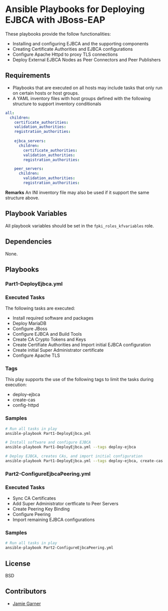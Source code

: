 # Ansible Playbooks for Deploying EJBCA with JBoss-EAP

These playbooks provide the follow functionalities:

- Installing and configuring EJBCA and the supporting components
- Creating Certificate Authorities and EJBCA configurations
- Configure Apache Httpd to proxy TLS connections
- Deploy External EJBCA Nodes as Peer Connectors and Peer Publishers

## Requirements

- Playbooks that are executed on all hosts may include tasks that only run on certain hosts or host groups.
- A YAML inventory files with host groups defined with the following structure to support inventory conditionals

```yaml
all:
  children:
    certificate_authorities:
    validation_authorities: 
    registration_authorities:
        
    ejbca_servers:
      children:
        certificate_authorities:
        validation_authorities:
        registration_authorities:

    peer_servers:
      children:
        validation_authorities:
        registration_authorities:
```

**Remarks** An INI inventory file may also be used if it support the same structure above.

## Playbook Variables

All playbook variables should be set in the `fpki_roles_kfvariables` role.

## Dependencies

None.

## Playbooks

### Part1-DeployEjbca.yml
### Executed Tasks
The following tasks are executed:

- Install required software and packages
- Deploy MariaDB
- Configure JBoss
- Configure EJBCA and Build Tools
- Create CA Crypto Tokens and Keys
- Create Certifiate Authorities and Import initial EJBCA configuration
- Create initial Super Administrator certificate
- Configure Apache TLS

### Tags
This play supports the use of the following tags to limit the tasks during execution:

- deploy-ejbca
- create-cas
- config-httpd

### Samples

```bash
# Run all tasks in play
ansible-playbook Part1-DeployEjbca.yml

# Install software and configure EJBCA
ansible-playbook Part1-DeployEjbca.yml --tags deploy-ejbca

# Deploy EJBCA, creates CAs, and import initial configuration
ansible-playbook Part1-DeployEjbca.yml --tags deploy-ejbca, create-cas
```

### Part2-ConfigureEjbcaPeering.yml
### Executed Tasks

- Sync CA Certificates
- Add Super Administrator certficate to Peer Servers
- Create Peering Key Binding
- Configure Peering
- Import remaining EJBCA configurations

### Samples

```bash
# Run all tasks in play
ansible-playbook Part2-ConfigureEjbcaPeering.yml
```

## License

BSD

## Contributors

- [Jamie Garner](https://github.com/jtgarner-keyfactor)